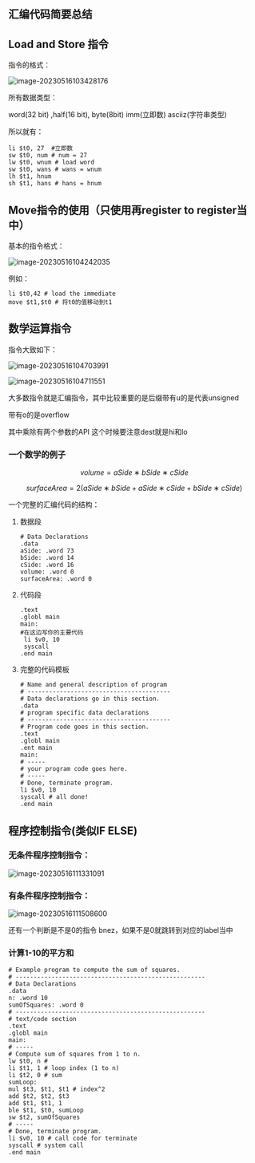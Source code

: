 ## 汇编代码简要总结

## Load and Store 指令

指令的格式：

![image-20230516103428176](C:\Users\29844\AppData\Roaming\Typora\typora-user-images\image-20230516103428176.png)

所有数据类型：

word(32 bit) ,half(16 bit), byte(8bit) imm(立即数) asciiz(字符串类型)

所以就有：

```assembly
li $t0, 27  #立即数
sw $t0, num # num = 27
lw $t0, wnum # load word
sw $t0, wans # wans = wnum
lh $t1, hnum
sh $t1, hans # hans = hnum
```

## Move指令的使用（只使用再register to register当中）

基本的指令格式：

![image-20230516104242035](C:\Users\29844\AppData\Roaming\Typora\typora-user-images\image-20230516104242035.png)

例如：

```assembly
li $t0,42 # load the immediate 
move $t1,$t0 # 将t0的值移动到t1
```

## 数学运算指令

指令大致如下：

![image-20230516104703991](C:\Users\29844\AppData\Roaming\Typora\typora-user-images\image-20230516104703991.png)

![image-20230516104711551](C:\Users\29844\AppData\Roaming\Typora\typora-user-images\image-20230516104711551.png)

大多数指令就是汇编指令，其中比较重要的是后缀带有u的是代表unsigned

带有o的是overflow

其中乘除有两个参数的API 这个时候要注意dest就是hi和lo

### 一个数学的例子

$$
volume = aSide∗bSide∗cSide
$$

$$
surfaceArea = 2( aSide∗bSide + aSide∗cSide + bSide∗cSide)
$$

一个完整的汇编代码的结构：

1. 数据段

   ```assembly
   # Data Declarations
   .data
   aSide: .word 73
   bSide: .word 14
   cSide: .word 16
   volume: .word 0
   surfaceArea: .word 0
   ```

2. 代码段

   ```assembly
   .text
   .globl main
   main:
   #在这边写你的主要代码
   	li $v0, 10
   	syscall 
   .end main
   ```

3. 完整的代码模板

   ```assembly
   # Name and general description of program
   # ----------------------------------------
   # Data declarations go in this section.
   .data
   # program specific data declarations
   # ----------------------------------------
   # Program code goes in this section.
   .text
   .globl main
   .ent main
   main:
   # -----
   # your program code goes here.
   # -----
   # Done, terminate program.
   li $v0, 10
   syscall # all done!
   .end main
   ```



## 程序控制指令(类似IF ELSE)

### 无条件程序控制指令：

![image-20230516111331091](C:\Users\29844\AppData\Roaming\Typora\typora-user-images\image-20230516111331091.png)

### 有条件程序控制指令：

![image-20230516111508600](C:\Users\29844\AppData\Roaming\Typora\typora-user-images\image-20230516111508600.png)

还有一个判断是不是0的指令 bnez，如果不是0就跳转到对应的label当中

### 计算1-10的平方和

```assembly
# Example program to compute the sum of squares.
# -----------------------------------------------------
# Data Declarations
.data
n: .word 10
sumOfSquares: .word 0
# -----------------------------------------------------
# text/code section
.text
.globl main
main:
# -----
# Compute sum of squares from 1 to n.
lw $t0, n #
li $t1, 1 # loop index (1 to n)
li $t2, 0 # sum
sumLoop:
mul $t3, $t1, $t1 # index^2
add $t2, $t2, $t3
add $t1, $t1, 1
ble $t1, $t0, sumLoop
sw $t2, sumOfSquares
# -----
# Done, terminate program.
li $v0, 10 # call code for terminate
syscall # system call
.end main
```

